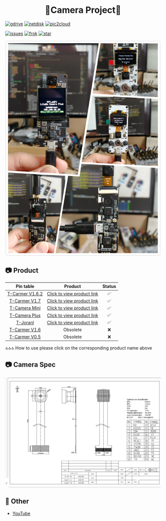 <h1 align = "center">🌟Camera Project🌟</h1>

[![gdrive](https://github.com/Xinyuan-LilyGO/LilyGo-Camera-Series/actions/workflows/gdrive.yml/badge.svg)](https://github.com/Xinyuan-LilyGO/LilyGo-Camera-Series/actions/workflows/gdrive.yml/build.yml)
[![netdisk](https://github.com/Xinyuan-LilyGO/LilyGo-Camera-Series/actions/workflows/netdisk.yml/badge.svg)](https://github.com/Xinyuan-LilyGO/LilyGo-Camera-Series/actions/workflows/netdisk.yml/build.yml)
[![pic2cloud](https://github.com/Xinyuan-LilyGO/LilyGo-Camera-Series/actions/workflows/pic2cloud.yml/badge.svg)](https://github.com/Xinyuan-LilyGO/LilyGo-Camera-Series/actions/workflows/pic2cloud.yml/build.yml)

[![issues](https://img.shields.io/github/issues/Xinyuan-LilyGO/LilyGo-Camera-Series)](https://github.com/Xinyuan-LilyGO/LilyGo-Camera-Series/issues)
[![frok](https://img.shields.io/github/forks/Xinyuan-LilyGO/LilyGo-Camera-Series)](https://github.com/Xinyuan-LilyGO/LilyGo-Camera-Series/graphs/contributors)
[![star](https://img.shields.io/github/stars/Xinyuan-LilyGO/LilyGo-Camera-Series)](https://github.com/Xinyuan-LilyGO/LilyGo-Camera-Series/stargazers)

![Camera Series](./docs/_static/readme/camera_series.jpg)

## 📷 Product

|              Pin table                  |                                     Product                                     |  Status  |
| :-------------------------------------: | :-----------------------------------------------------------------------------: | :------: |
| [T-Carmer V1.6.2](docs/T_CarmerV162.md) | [Click to view product link](https://pt.aliexpress.com/item/32968683765.html)   |    ✅    |
|  [T-Carmer V1.7](docs/T_CarmerV17.md)   | [Click to view product link](https://pt.aliexpress.com/item/32968683765.html)   |    ✅    |
|  [T-Camera Mini](docs/T_CameraMini.md)  | [Click to view product link](https://pt.aliexpress.com/item/4000329886104.html) |    ✅    |
|  [T-Camera Plus](docs/T_CameraPlus.md)  | [Click to view product link](https://pt.aliexpress.com/item/32971057846.html)   |    ✅    |
|      [T-Joranl](docs/T_Joranl.md)       | [Click to view product link](https://pt.aliexpress.com/item/32952409255.html)   |    ✅    |
|  [T-Carmer V1.6](docs/T_CarmerV16.md)   |                                    Obsolete                                     |    ❌    |
|  [T-Carmer V0.5](docs/T_CarmerV05.md)   |                                    Obsolete                                     |    ❌    |

🔝🔝🔝 How to use please click on the corresponding product name above

## 📷 Camera Spec

![ov2640 Spec](./docs/_static/readme/ov2640_spec.png)

## 📘 Other

- [YouTube](https://www.youtube.com/watch?v=CibcsmurTbo)
